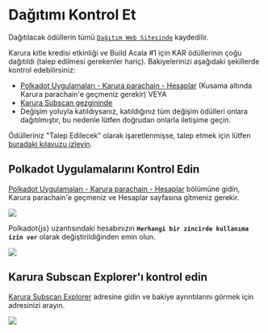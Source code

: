 # Dağıtımı Kontrol Et

Dağıtılacak ödüllerin tümü [`Dağıtım Web Sitesinde`](https://distribution.acala.network) kaydedilir.

Karura kitle kredisi etkinliği ve Build Acala \#1 için KAR ödüllerinin çoğu dağıtıldı \(talep edilmesi gerekenler hariç\). Bakiyelerinizi aşağıdaki şekillerde kontrol edebilirsiniz:

* [Polkadot Uygulamaları - Karura parachain - Hesaplar](https://polkadot.js.org/apps/#/accounts) \(Kusama altında Karura parachain'e geçmeniz gerekir\) VEYA
* [Karura Subscan gezgininde](https://karura.subscan.io/)
* Değişim yoluyla katıldıysanız, katıldığınız tüm değişim ödülleri onlara dağıtılmıştır, bu nedenle lütfen doğrudan onlarla iletişime geçin.

Ödülleriniz "Talep Edilecek" olarak işaretlenmişse, talep etmek için lütfen [buradaki kılavuzu izleyin](../crowdloan/claim-kar.md).

## Polkadot Uygulamalarını Kontrol Edin

[Polkadot Uygulamaları - Karura parachain - Hesaplar](https://polkadot.js.org/apps/#/accounts) bölümüne gidin, Karura parachain'e geçmeniz ve Hesaplar sayfasına gitmeniz gerekir.

![](../../.gitbook/assets/screen-shot-2021-07-13-at-8.11.19-am.png)

Polkadot{js} uzantısındaki hesabınızın **`Herhangi bir zincirde kullanıma izin ver`** olarak değiştirildiğinden emin olun.

![](../../.gitbook/assets/screen-shot-2021-07-13-at-8.14.12-am.png)

## Karura Subscan Explorer'ı kontrol edin

[Karura Subscan Explorer](https://karura.subscan.io/) adresine gidin ve bakiye ayrıntılarını görmek için adresinizi arayın.

![](../../.gitbook/assets/screen-shot-2021-07-13-at-8.21.40-am.png)
